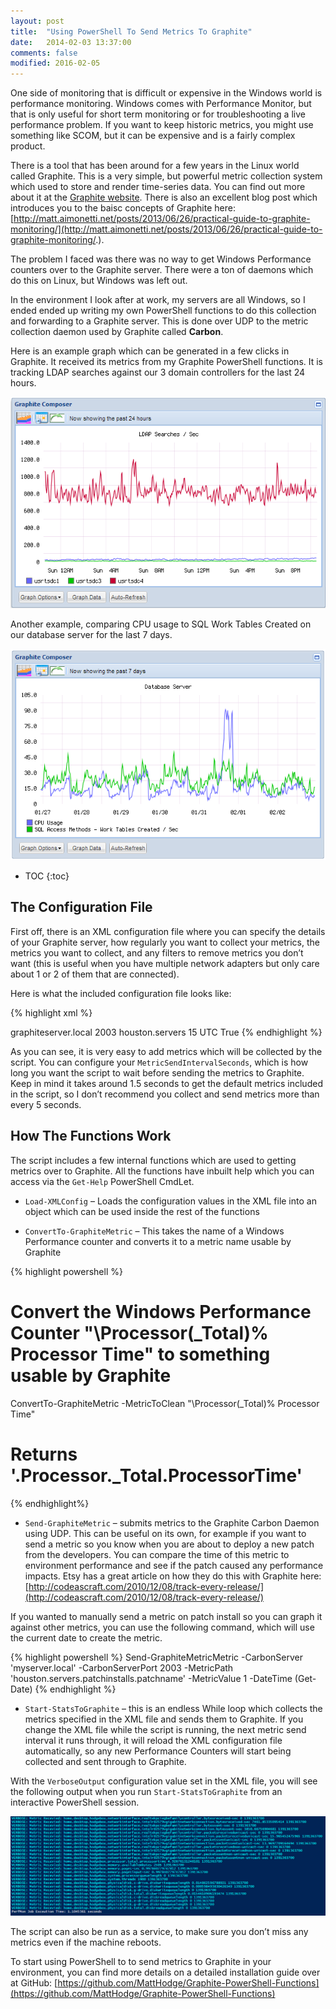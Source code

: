 ```yaml
---
layout: post
title:  "Using PowerShell To Send Metrics To Graphite"
date:   2014-02-03 13:37:00
comments: false
modified: 2016-02-05
---
```


One side of monitoring that is difficult or expensive in the Windows world is performance monitoring. Windows comes with Performance Monitor, but that is only useful for short term monitoring or for troubleshooting a live performance problem. If you want to keep historic metrics, you might use something like SCOM, but it can be expensive and is a fairly complex product.

There is a tool that has been around for a few years in the Linux world called Graphite. This is a very simple, but powerful metric collection system which used to store and render time-series data. You can find out more about it at the [Graphite website](http://graphite.wikidot.com/). There is also an excellent blog post which introduces you to the baisc concepts of Graphite here: [http://matt.aimonetti.net/posts/2013/06/26/practical-guide-to-graphite-monitoring/](http://matt.aimonetti.net/posts/2013/06/26/practical-guide-to-graphite-monitoring/.).

The problem I faced was there was no way to get Windows Performance counters over to the Graphite server. There were a ton of daemons which do this on Linux, but Windows was left out.

In the environment I look after at work, my servers are all Windows, so I ended ended up writing my own PowerShell functions to do this collection and forwarding to a Graphite server. This is done over UDP to the metric collection daemon used by Graphite called **Carbon**.

Here is an example graph which can be generated in a few clicks in Graphite. It received its metrics from my Graphite PowerShell functions. It is tracking LDAP searches against our 3 domain controllers for the last 24 hours.

![Graphite LDAP Searches](/images/posts/graphite_powershell/01_graphite_ldap_searches.png "Graphite LDAP Searches")

Another example, comparing CPU usage to SQL Work Tables Created on our database server for the last 7 days.

![Graphite MSSQL Stats](/images/posts/graphite_powershell/02_graphite_sql_cpu.png "Graphite MSSQL Stats")


* TOC
{:toc}

## The Configuration File

First off, there is an XML configuration file where you can specify the details of your Graphite server, how regularly you want to collect your metrics, the metrics you want to collect, and any filters to remove metrics you don’t want (this is useful when you have multiple network adapters but only care about 1 or 2 of them that are connected).

Here is what the included configuration file looks like:

{% highlight xml %}
<?xml version="1.0" encoding="utf-8"?>
<Configuration>
 <Graphite>
 <CarbonServer>graphiteserver.local</CarbonServer>
 <CarbonServerPort>2003</CarbonServerPort>
 <MetricPath>houston.servers</MetricPath>
 <MetricSendIntervalSeconds>15</MetricSendIntervalSeconds>
 <TimeZoneOfGraphiteServer>UTC</TimeZoneOfGraphiteServer>
 </Graphite>
 <PerformanceCounters>
 <Counter Name="\Network Interface(*)\Bytes Received/sec"/>
 <Counter Name="\Network Interface(*)\Bytes Sent/sec"/>
 <Counter Name="\Network Interface(*)\Packets Received Unicast/sec"/>
 <Counter Name="\Network Interface(*)\Packets Sent Unicast/sec"/>
 <Counter Name="\Network Interface(*)\Packets Received Non-Unicast/sec"/>
 <Counter Name="\Network Interface(*)\Packets Sent Non-Unicast/sec"/>
 <Counter Name="\Processor(_Total)\% Processor Time"/>
 <Counter Name="\Memory\Available MBytes"/>
 <Counter Name="\Memory\Pages/sec"/>
 <Counter Name="\Memory\Pages Input/sec"/>
 <Counter Name="\System\Processor Queue Length"/>
 <Counter Name="\System\Threads"/>
 <Counter Name="\PhysicalDisk(*)\Avg. Disk Write Queue Length"/>
 <Counter Name="\PhysicalDisk(*)\Avg. Disk Read Queue Length"/>
 </PerformanceCounters>
 <Filtering>
    <MetricFilter Name="isatap"/>
    <MetricFilter Name="teredo tunneling"/>
 </Filtering>
 <Logging>
 <VerboseOutput>True</VerboseOutput>
 </Logging>
</Configuration>
{% endhighlight %}

As you can see, it is very easy to add metrics which will be collected by the script. You can configure your `MetricSendIntervalSeconds`, which is how long you want the script to wait before sending the metrics to Graphite. Keep in mind it takes around 1.5 seconds to get the default metrics included in the script, so I don’t recommend you collect and send metrics more than every 5 seconds.

## How The Functions Work

The script includes a few internal functions which are used to getting metrics over to Graphite. All the functions have inbuilt help which you can access via the `Get-Help` PowerShell CmdLet.

* `Load-XMLConfig` – Loads the configuration values in the XML file into an object which can be used inside the rest of the functions

* `ConvertTo-GraphiteMetric`  – This takes the name of a Windows Performance counter and converts it to a metric name usable by Graphite

{% highlight powershell %}
# Convert the Windows Performance Counter "\Processor(_Total)\% Processor Time" to something usable by Graphite
ConvertTo-GraphiteMetric -MetricToClean "\Processor(_Total)\% Processor Time"

# Returns '.Processor._Total.ProcessorTime'
{% endhighlight%}

* `Send-GraphiteMetric` – submits metrics to the Graphite Carbon Daemon using UDP. This can be useful on its own, for example if you want to send a metric so you know when you are about to deploy a new patch from the developers. You can compare the time of this metric to environment performance and see if the patch caused any performance impacts. Etsy has a great article on how they do this with Graphite here: [http://codeascraft.com/2010/12/08/track-every-release/](http://codeascraft.com/2010/12/08/track-every-release/)

If you wanted to manually send a metric on patch install so you can graph it against other metrics, you can use the following command, which will use the current date to create the metric.

{% highlight powershell %}
Send-GraphiteMetricMetric -CarbonServer 'myserver.local' -CarbonServerPort 2003 -MetricPath 'houston.servers.patchinstalls.patchname' -MetricValue 1 -DateTime (Get-Date)
{% endhighlight %}

* `Start-StatsToGraphite` – this is an endless While loop which collects the metrics specified in the XML file and sends them to Graphite. If you change the XML file while the script is running, the next metric send interval it runs through, it will reload the XML configuration file automatically, so any new Performance Counters will start being collected and sent through to Graphite.

With the `VerboseOutput` configuration value set in the XML file, you will see the following output when you run `Start-StatsToGraphite` from an interactive PowerShell session.

![Graphite PowerShell Output](/images/posts/graphite_powershell/03_metrics_script_output.png "Graphite PowerShell Output")

The script can also be run as a service, to make sure you don’t miss any metrics even if the machine reboots.

To start using PowerShell to to send metrics to Graphite in your environment, you can find more details on a detailed installation guide over at GitHub: [https://github.com/MattHodge/Graphite-PowerShell-Functions](https://github.com/MattHodge/Graphite-PowerShell-Functions)
